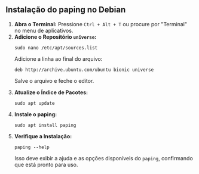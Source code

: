 <!DOCTYPE html>
<html lang="en">
<head>
    <meta charset="UTF-8">
    <meta name="viewport" content="width=device-width, initial-scale=1.0">
    <title>Instalação do paping no Debian</title>
</head>
<body>
    <h2>Instalação do paping no Debian</h2>
    <ol>
        <li><strong>Abra o Terminal:</strong> Pressione <code>Ctrl + Alt + T</code> ou procure por "Terminal" no menu de aplicativos.</li>
        <li><strong>Adicione o Repositório <code>universe</code>:</strong>
            <pre><code>sudo nano /etc/apt/sources.list</code></pre>
            <p>Adicione a linha ao final do arquivo:</p>
            <pre><code>deb http://archive.ubuntu.com/ubuntu bionic universe</code></pre>
            <p>Salve o arquivo e feche o editor.</p>
        </li>
        <li><strong>Atualize o Índice de Pacotes:</strong>
            <pre><code>sudo apt update</code></pre>
        </li>
        <li><strong>Instale o paping:</strong>
            <pre><code>sudo apt install paping</code></pre>
        </li>
        <li><strong>Verifique a Instalação:</strong>
            <pre><code>paping --help</code></pre>
            <p>Isso deve exibir a ajuda e as opções disponíveis do <code>paping</code>, confirmando que está pronto para uso.</p>
        </li>
    </ol>
</body>
</html>
